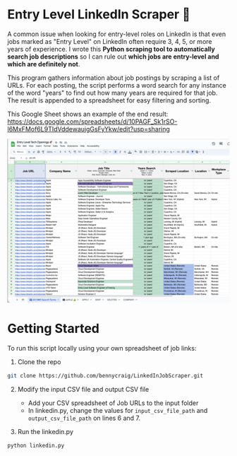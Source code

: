 # Entry Level LinkedIn Scraper 🚀

A common issue when looking for entry-level roles on LinkedIn is that even jobs marked as "Entry Level" on LinkedIn often require 3, 4, 5, or more years of experience. I wrote this **Python scraping tool to automatically search job descriptions** so I can rule out **which jobs are entry-level and which are definitely not**.

This program gathers information about job postings by scraping a list of URLs. For each posting, the script performs a word search for any instance of the word "years" to find out how many years are required for that job. The result is appended to a spreadsheet for easy filtering and sorting.

This Google Sheet shows an example of the end result: https://docs.google.com/spreadsheets/d/10PAGF_Sk1rSO-l6MxFMof6L9TIdVddewaujgGsFyYkw/edit?usp=sharing

![Entry Level Tech Roles Spreadsheet](img/Entry%20Level%20Tech%20Roles.png)

# Getting Started

To run this script locally using your own spreadsheet of job links:

1. Clone the repo

```sh
git clone https://github.com/bennycraig/LinkedInJobScraper.git
```

2. Modify the input CSV file and output CSV file

    - Add your CSV spreadsheet of Job URLs to the input folder
    - In linkedin.py, change the values for `input_csv_file_path` and `output_csv_file_path` on lines 6 and 7.
    

3. Run the linkedin.py 
```sh
python linkedin.py
```

